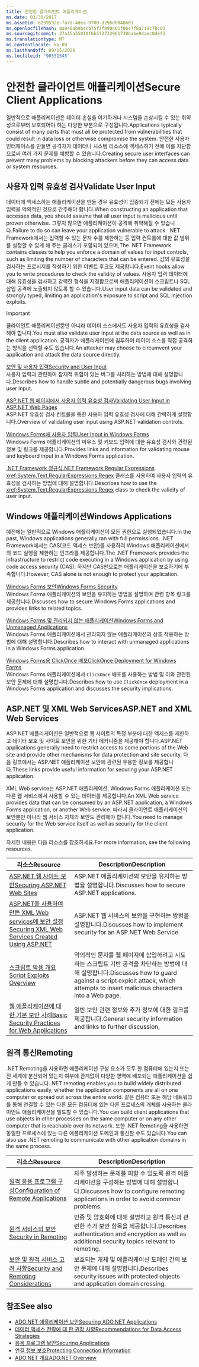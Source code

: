 ```yaml
---
title: 안전한 클라이언트 애플리케이션
ms.date: 03/30/2017
ms.assetid: 6239592e-fa7d-4dea-9f00-d296d0048b01
ms.openlocfilehash: 8a946ab9b4cb75f7f890a01f0647f8a719c7bc03
ms.sourcegitcommit: 27a15a55019f6b5f2733961738babe94aec0def3
ms.translationtype: MT
ms.contentlocale: ko-KR
ms.lasthandoff: 09/15/2020
ms.locfileid: "90551545"
---
```

# <a name="secure-client-applications"></a><span data-ttu-id="211de-102">안전한 클라이언트 애플리케이션</span><span class="sxs-lookup"><span data-stu-id="211de-102">Secure Client Applications</span></span>
<span data-ttu-id="211de-103">일반적으로 애플리케이션은 데이터 손실을 야기하거나 시스템을 손상시킬 수 있는 취약성으로부터 보호되어야 하는 다양한 부분으로 구성됩니다.</span><span class="sxs-lookup"><span data-stu-id="211de-103">Applications typically consist of many parts that must all be protected from vulnerabilities that could result in data loss or otherwise compromise the system.</span></span> <span data-ttu-id="211de-104">안전한 사용자 인터페이스를 만들면 공격자가 데이터나 시스템 리소스에 액세스하기 전에 이를 차단함으로써 여러 가지 문제를 예방할 수 있습니다.</span><span class="sxs-lookup"><span data-stu-id="211de-104">Creating secure user interfaces can prevent many problems by blocking attackers before they can access data or system resources.</span></span>  
  
## <a name="validate-user-input"></a><span data-ttu-id="211de-105">사용자 입력 유효성 검사</span><span class="sxs-lookup"><span data-stu-id="211de-105">Validate User Input</span></span>  
 <span data-ttu-id="211de-106">데이터에 액세스하는 애플리케이션을 만들 경우 유효성이 입증되기 전에는 모든 사용자 입력을 악의적인 것으로 간주해야 합니다.</span><span class="sxs-lookup"><span data-stu-id="211de-106">When constructing an application that accesses data, you should assume that all user input is malicious until proven otherwise.</span></span> <span data-ttu-id="211de-107">그렇지 않으면 애플리케이션이 공격에 취약해질 수 있습니다.</span><span class="sxs-lookup"><span data-stu-id="211de-107">Failure to do so can leave your application vulnerable to attack.</span></span> <span data-ttu-id="211de-108">.NET Framework에서는 입력할 수 있는 문자 수를 제한하는 등 입력 컨트롤에 대한 값 범위를 설정할 수 있게 해 주는 클래스가 포함되어 있으며,</span><span class="sxs-lookup"><span data-stu-id="211de-108">The .NET Framework contains classes to help you enforce a domain of values for input controls, such as limiting the number of characters that can be entered.</span></span> <span data-ttu-id="211de-109">값의 유효성을 검사하는 프로시저를 작성하기 위한 이벤트 후크도 제공합니다.</span><span class="sxs-lookup"><span data-stu-id="211de-109">Event hooks allow you to write procedures to check the validity of values.</span></span> <span data-ttu-id="211de-110">사용자 입력 데이터에 대해 유효성을 검사하고 강력한 형식을 지정함으로써 애플리케이션이 스크립트나 SQL 삽입 공격에 노출되지 않도록 할 수 있습니다.</span><span class="sxs-lookup"><span data-stu-id="211de-110">User input data can be validated and strongly typed, limiting an application's exposure to script and SQL injection exploits.</span></span>  
  
> [!IMPORTANT]
> <span data-ttu-id="211de-111">클라이언트 애플리케이션뿐만 아니라 데이터 소스에서도 사용자 입력의 유효성을 검사해야 합니다.</span><span class="sxs-lookup"><span data-stu-id="211de-111">You must also validate user input at the data source as well as in the client application.</span></span> <span data-ttu-id="211de-112">공격자가 애플리케이션에 침투하여 데이터 소스를 직접 공격하는 방식을 선택할 수도 있습니다.</span><span class="sxs-lookup"><span data-stu-id="211de-112">An attacker may choose to circumvent your application and attack the data source directly.</span></span>  
  
 [<span data-ttu-id="211de-113">보안 및 사용자 입력</span><span class="sxs-lookup"><span data-stu-id="211de-113">Security and User Input</span></span>](../../../standard/security/security-and-user-input.md)  
 <span data-ttu-id="211de-114">사용자 입력과 관련하여 잠재적 위험이 있는 버그를 처리하는 방법에 대해 설명합니다.</span><span class="sxs-lookup"><span data-stu-id="211de-114">Describes how to handle subtle and potentially dangerous bugs involving user input.</span></span>  
  
 <span data-ttu-id="211de-115">[ASP.NET 웹 페이지에서 사용자 입력 유효성 검사](/previous-versions/aspnet/7kh55542(v=vs.100))</span><span class="sxs-lookup"><span data-stu-id="211de-115">[Validating User Input in ASP.NET Web Pages](/previous-versions/aspnet/7kh55542(v=vs.100))</span></span>  
 <span data-ttu-id="211de-116">ASP.NET 유효성 검사 컨트롤을 통한 사용자 입력 유효성 검사에 대해 간략하게 설명합니다.</span><span class="sxs-lookup"><span data-stu-id="211de-116">Overview of validating user input using ASP.NET validation controls.</span></span>  
  
 [<span data-ttu-id="211de-117">Windows Forms에 사용자 입력</span><span class="sxs-lookup"><span data-stu-id="211de-117">User Input in Windows Forms</span></span>](/dotnet/desktop/winforms/user-input-in-windows-forms)  
 <span data-ttu-id="211de-118">Windows Forms 애플리케이션의 마우스 및 키보드 입력에 대한 유효성 검사와 관련된 정보 및 링크를 제공합니다.</span><span class="sxs-lookup"><span data-stu-id="211de-118">Provides links and information for validating mouse and keyboard input in a Windows Forms application.</span></span>  
  
 [<span data-ttu-id="211de-119">.NET Framework 정규식</span><span class="sxs-lookup"><span data-stu-id="211de-119">.NET Framework Regular Expressions</span></span>](../../../standard/base-types/regular-expressions.md)  
 <span data-ttu-id="211de-120"><xref:System.Text.RegularExpressions.Regex> 클래스를 사용하여 사용자 입력의 유효성을 검사하는 방법에 대해 설명합니다.</span><span class="sxs-lookup"><span data-stu-id="211de-120">Describes how to use the <xref:System.Text.RegularExpressions.Regex> class to check the validity of user input.</span></span>  
  
## <a name="windows-applications"></a><span data-ttu-id="211de-121">Windows 애플리케이션</span><span class="sxs-lookup"><span data-stu-id="211de-121">Windows Applications</span></span>  
 <span data-ttu-id="211de-122">예전에는 일반적으로 Windows 애플리케이션이 모든 권한으로 실행되었습니다.</span><span class="sxs-lookup"><span data-stu-id="211de-122">In the past, Windows applications generally ran with full permissions.</span></span> <span data-ttu-id="211de-123">.NET Framework에서는 CAS(코드 액세스 보안)를 사용하여 Windows 애플리케이션에서의 코드 실행을 제한하는 인프라를 제공합니다.</span><span class="sxs-lookup"><span data-stu-id="211de-123">The .NET Framework provides the infrastructure to restrict code executing in a Windows application by using code access security (CAS).</span></span> <span data-ttu-id="211de-124">하지만 CAS만으로는 애플리케이션을 보호하기에 부족합니다.</span><span class="sxs-lookup"><span data-stu-id="211de-124">However, CAS alone is not enough to protect your application.</span></span>  
  
 [<span data-ttu-id="211de-125">Windows Forms 보안</span><span class="sxs-lookup"><span data-stu-id="211de-125">Windows Forms Security</span></span>](/dotnet/desktop/winforms/windows-forms-security)  
 <span data-ttu-id="211de-126">Windows Forms 애플리케이션의 보안을 유지하는 방법을 설명하며 관련 항목 링크를 제공합니다.</span><span class="sxs-lookup"><span data-stu-id="211de-126">Discusses how to secure Windows Forms applications and provides links to related topics.</span></span>  
  
 [<span data-ttu-id="211de-127">Windows Forms 및 관리되지 않는 애플리케이션</span><span class="sxs-lookup"><span data-stu-id="211de-127">Windows Forms and Unmanaged Applications</span></span>](/dotnet/desktop/winforms/advanced/windows-forms-and-unmanaged-applications)  
 <span data-ttu-id="211de-128">Windows Forms 애플리케이션에서 관리되지 않는 애플리케이션과 상호 작용하는 방법에 대해 설명합니다.</span><span class="sxs-lookup"><span data-stu-id="211de-128">Describes how to interact with unmanaged applications in a Windows Forms application.</span></span>  
  
 [<span data-ttu-id="211de-129">Windows Forms용 ClickOnce 배포</span><span class="sxs-lookup"><span data-stu-id="211de-129">ClickOnce Deployment for Windows Forms</span></span>](/dotnet/desktop/winforms/clickonce-deployment-for-windows-forms)  
 <span data-ttu-id="211de-130">Windows Forms 애플리케이션에서 `ClickOnce` 배포를 사용하는 방법 및 이와 관련된 보안 문제에 대해 설명합니다.</span><span class="sxs-lookup"><span data-stu-id="211de-130">Describes how to use `ClickOnce` deployment in a Windows Forms application and discusses the security implications.</span></span>  
  
## <a name="aspnet-and-xml-web-services"></a><span data-ttu-id="211de-131">ASP.NET 및 XML Web Services</span><span class="sxs-lookup"><span data-stu-id="211de-131">ASP.NET and XML Web Services</span></span>  
 <span data-ttu-id="211de-132">ASP.NET 애플리케이션은 일반적으로 웹 사이트의 특정 부분에 대한 액세스를 제한하고 데이터 보호 및 사이트 보안을 위한 기타 메커니즘을 제공해야 합니다.</span><span class="sxs-lookup"><span data-stu-id="211de-132">ASP.NET applications generally need to restrict access to some portions of the Web site and provide other mechanisms for data protection and site security.</span></span> <span data-ttu-id="211de-133">다음 링크에서는 ASP.NET 애플리케이션 보안에 관련된 유용한 정보를 제공합니다.</span><span class="sxs-lookup"><span data-stu-id="211de-133">These links provide useful information for securing your ASP.NET application.</span></span>  
  
 <span data-ttu-id="211de-134">XML Web service는 ASP.NET 애플리케이션, Windows Forms 애플리케이션 또는 다른 웹 서비스에서 사용할 수 있는 데이터를 제공합니다.</span><span class="sxs-lookup"><span data-stu-id="211de-134">An XML Web service provides data that can be consumed by an ASP.NET application, a Windows Forms application, or another Web service.</span></span> <span data-ttu-id="211de-135">따라서 클라이언트 애플리케이션의 보안뿐만 아니라 웹 서비스 자체의 보안도 관리해야 합니다.</span><span class="sxs-lookup"><span data-stu-id="211de-135">You need to manage security for the Web service itself as well as security for the client application.</span></span>  
  
 <span data-ttu-id="211de-136">자세한 내용은 다음 리소스를 참조하세요.</span><span class="sxs-lookup"><span data-stu-id="211de-136">For more information, see the following resources.</span></span>  
  
|<span data-ttu-id="211de-137">리소스</span><span class="sxs-lookup"><span data-stu-id="211de-137">Resource</span></span>|<span data-ttu-id="211de-138">Description</span><span class="sxs-lookup"><span data-stu-id="211de-138">Description</span></span>|  
|--------------|-----------------|  
|<span data-ttu-id="211de-139">[ASP.NET 웹 사이트 보안](/previous-versions/aspnet/91f66yxt(v=vs.100))</span><span class="sxs-lookup"><span data-stu-id="211de-139">[Securing ASP.NET Web Sites](/previous-versions/aspnet/91f66yxt(v=vs.100))</span></span>|<span data-ttu-id="211de-140">ASP.NET 애플리케이션의 보안을 유지하는 방법을 설명합니다.</span><span class="sxs-lookup"><span data-stu-id="211de-140">Discusses how to secure ASP.NET applications.</span></span>|  
|<span data-ttu-id="211de-141">[ASP.NET을 사용하여 만든 XML Web services에 보안 설정](/previous-versions/dotnet/netframework-4.0/w67h0dw7(v=vs.100))</span><span class="sxs-lookup"><span data-stu-id="211de-141">[Securing XML Web Services Created Using ASP.NET](/previous-versions/dotnet/netframework-4.0/w67h0dw7(v=vs.100))</span></span>|<span data-ttu-id="211de-142">ASP.NET 웹 서비스의 보안을 구현하는 방법을 설명합니다.</span><span class="sxs-lookup"><span data-stu-id="211de-142">Discusses how to implement security for an ASP.NET Web Service.</span></span>|  
|<span data-ttu-id="211de-143">[스크립트 악용 개요](/previous-versions/aspnet/w1sw53ds(v=vs.100))</span><span class="sxs-lookup"><span data-stu-id="211de-143">[Script Exploits Overview](/previous-versions/aspnet/w1sw53ds(v=vs.100))</span></span>|<span data-ttu-id="211de-144">악의적인 문자를 웹 페이지에 삽입하려고 시도하는 스크립트 기반 공격을 차단하는 방법에 대해 설명합니다.</span><span class="sxs-lookup"><span data-stu-id="211de-144">Discusses how to guard against a script exploit attack, which attempts to insert malicious characters into a Web page.</span></span>|  
|<span data-ttu-id="211de-145">[웹 애플리케이션에 대 한 기본 보안 사례](/previous-versions/aspnet/zdh19h94(v=vs.100))</span><span class="sxs-lookup"><span data-stu-id="211de-145">[Basic Security Practices for Web Applications](/previous-versions/aspnet/zdh19h94(v=vs.100))</span></span>|<span data-ttu-id="211de-146">일반 보안 관련 정보와 추가 정보에 대한 링크를 제공합니다.</span><span class="sxs-lookup"><span data-stu-id="211de-146">General security information and links to further discussion,</span></span>|  
  
## <a name="remoting"></a><span data-ttu-id="211de-147">원격 통신</span><span class="sxs-lookup"><span data-stu-id="211de-147">Remoting</span></span>  
 <span data-ttu-id="211de-148">.NET Remoting을 사용하면 애플리케이션 구성 요소가 모두 한 컴퓨터에 있는지 또는 전 세계에 분산되어 있는지 여부에 관계없이 다양한 영역에 배포되는 애플리케이션을 쉽게 만들 수 있습니다.</span><span class="sxs-lookup"><span data-stu-id="211de-148">.NET remoting enables you to build widely distributed applications easily, whether the application components are all on one computer or spread out across the entire world.</span></span> <span data-ttu-id="211de-149">같은 컴퓨터 또는 해당 네트워크를 통해 연결할 수 있는 다른 모든 컴퓨터에 있는 다른 프로세스의 개체를 사용하는 클라이언트 애플리케이션을 빌드할 수 있습니다.</span><span class="sxs-lookup"><span data-stu-id="211de-149">You can build client applications that use objects in other processes on the same computer or on any other computer that is reachable over its network.</span></span> <span data-ttu-id="211de-150">또한 .NET Remoting을 사용하면 동일한 프로세스에 있는 다른 애플리케이션 도메인과 통신할 수도 있습니다.</span><span class="sxs-lookup"><span data-stu-id="211de-150">You can also use .NET remoting to communicate with other application domains in the same process.</span></span>  
  
|<span data-ttu-id="211de-151">리소스</span><span class="sxs-lookup"><span data-stu-id="211de-151">Resource</span></span>|<span data-ttu-id="211de-152">Description</span><span class="sxs-lookup"><span data-stu-id="211de-152">Description</span></span>|  
|--------------|-----------------|  
|<span data-ttu-id="211de-153">[원격 응용 프로그램 구성](/previous-versions/dotnet/netframework-4.0/b8tysty8(v=vs.100))</span><span class="sxs-lookup"><span data-stu-id="211de-153">[Configuration of Remote Applications](/previous-versions/dotnet/netframework-4.0/b8tysty8(v=vs.100))</span></span>|<span data-ttu-id="211de-154">자주 발생하는 문제를 피할 수 있도록 원격 애플리케이션을 구성하는 방법에 대해 설명합니다.</span><span class="sxs-lookup"><span data-stu-id="211de-154">Discusses how to configure remoting applications in order to avoid common problems.</span></span>|  
|<span data-ttu-id="211de-155">[원격 서비스의 보안](/previous-versions/dotnet/netframework-4.0/9hwst9th(v=vs.100))</span><span class="sxs-lookup"><span data-stu-id="211de-155">[Security in Remoting](/previous-versions/dotnet/netframework-4.0/9hwst9th(v=vs.100))</span></span>|<span data-ttu-id="211de-156">인증 및 암호화에 대해 설명하고 원격 통신과 관련한 추가 보안 항목을 제공합니다.</span><span class="sxs-lookup"><span data-stu-id="211de-156">Describes authentication and encryption as well as additional security topics relevant to remoting.</span></span>|  
|[<span data-ttu-id="211de-157">보안 및 원격 서비스 고려 사항</span><span class="sxs-lookup"><span data-stu-id="211de-157">Security and Remoting Considerations</span></span>](../../misc/security-and-remoting-considerations.md)|<span data-ttu-id="211de-158">보호되는 개체 및 애플리케이션 도메인 간의 보안 문제에 대해 설명합니다.</span><span class="sxs-lookup"><span data-stu-id="211de-158">Describes security issues with protected objects and application domain crossing.</span></span>|  
  
## <a name="see-also"></a><span data-ttu-id="211de-159">참조</span><span class="sxs-lookup"><span data-stu-id="211de-159">See also</span></span>

- [<span data-ttu-id="211de-160">ADO.NET 애플리케이션 보안</span><span class="sxs-lookup"><span data-stu-id="211de-160">Securing ADO.NET Applications</span></span>](securing-ado-net-applications.md)
- <span data-ttu-id="211de-161">[데이터 액세스 전략에 대 한 권장 사항](/previous-versions/visualstudio/visual-studio-2008/8fxztkff(v=vs.90))</span><span class="sxs-lookup"><span data-stu-id="211de-161">[Recommendations for Data Access Strategies](/previous-versions/visualstudio/visual-studio-2008/8fxztkff(v=vs.90))</span></span>
- [<span data-ttu-id="211de-162">응용 프로그램 보안</span><span class="sxs-lookup"><span data-stu-id="211de-162">Securing Applications</span></span>](/visualstudio/ide/securing-applications)
- [<span data-ttu-id="211de-163">연결 정보 보호</span><span class="sxs-lookup"><span data-stu-id="211de-163">Protecting Connection Information</span></span>](protecting-connection-information.md)
- [<span data-ttu-id="211de-164">ADO.NET 개요</span><span class="sxs-lookup"><span data-stu-id="211de-164">ADO.NET Overview</span></span>](ado-net-overview.md)
